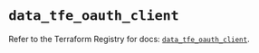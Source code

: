 # `data_tfe_oauth_client`

Refer to the Terraform Registry for docs: [`data_tfe_oauth_client`](https://registry.terraform.io/providers/hashicorp/tfe/0.43.0/docs/data-sources/oauth_client).
